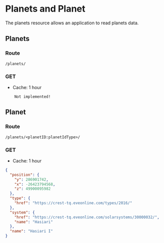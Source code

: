 # Planets and Planet
The planets resource allows an application to read planets data.

## Planets
### Route
``/planets/``

### GET
* Cache: 1 hour

```
    Not implemented!
```

## Planet
### Route
``/planets/<planetID:planetIdType>/``

### GET
* Cache: 1 hour

```json
{
  "position": {
    "y": 286901742,
    "x": -26423794568,
    "z": 49900095982
  },
  "type": {
    "href": "https://crest-tq.eveonline.com/types/2016/"
  },
  "system": {
    "href": "https://crest-tq.eveonline.com/solarsystems/30000032/",
    "name": "Hasiari"
  },
  "name": "Hasiari I"
}
```